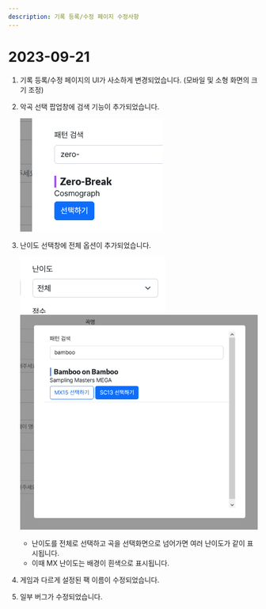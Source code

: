 ```yaml
---
description: 기록 등록/수정 페이지 수정사항
---
```


# 2023-09-21

1. 기록 등록/수정 페이지의 UI가 사소하게 변경되었습니다. (모바일 및 소형 화면의 크기 조정)
2.  악곡 선택 팝업창에 검색 기능이 추가되었습니다.

    ![](<../.gitbook/assets/image (2).png>)
3.  난이도 선택창에 전체 옵션이 추가되었습니다.

    ![](<../.gitbook/assets/image (1).png>)![](../.gitbook/assets/image.png)

    * 난이도를 전체로 선택하고 곡을 선택화면으로 넘어가면 여러 난이도가 같이 표시됩니다.
    * 이때 MX 난이도는 배경이 흰색으로 표시됩니다.
4. 게임과 다르게 설정된 팩 이름이 수정되었습니다.
5. 일부 버그가 수정되었습니다.
